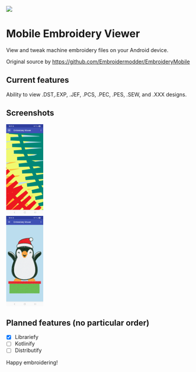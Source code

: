 [![](https://jitpack.io/v/gdg-berlin-android/embroidery-mobile.svg)](https://jitpack.io/#gdg-berlin-android/embroidery-mobile)


# Mobile Embroidery Viewer

View and tweak machine embroidery files on your Android device.

Original source by https://github.com/Embroidermodder/EmbroideryMobile


Current features
----------------

Ability to view .DST,.EXP, .JEF, .PCS, .PEC, .PES, .SEW, and .XXX designs.

 
Screenshots
-----------

<img src="docs/embroidery-detail.png" width="100"/> <br/>
<img src="docs/happy-penguin-embroidery.png" width="100"/><br/>


Planned features (no particular order)
--------------------------------------
- [x] Librariefy
- [ ] Kotlinify
- [ ] Distributify

Happy embroidering!
